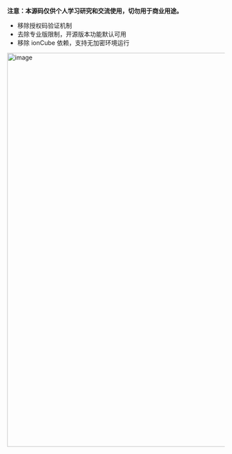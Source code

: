 **注意：本源码仅供个人学习研究和交流使用，切勿用于商业用途。**
- 移除授权码验证机制
- 去除专业版限制，开源版本功能默认可用
- 移除 ionCube 依赖，支持无加密环境运行

<img width="1344" height="912" alt="image" src="https://github.com/user-attachments/assets/2ec52994-522a-4a27-860c-271610180140" />

